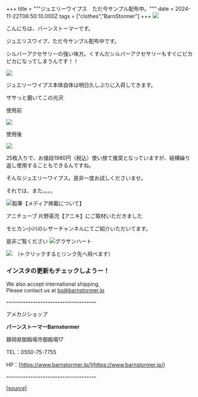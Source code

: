 +++
title = """ジュエリーワイプス　ただ今サンプル配布中。"""
date = 2024-11-22T06:50:10.000Z
tags = ["clothes","BarnStormer"]
+++
[![](https://stat.ameba.jp/user_images/20231023/16/barnstormer-go/b2/03/p/o0420015015354743273.png)](https://ameblo.jp/barnstormer-go/entry-12825670498.html)

こんにちは、バーンストーマーです。

ジュエリスワイプ、ただ今サンプル配布中です。

シルバーアクセサリーの強い味方。くすんだシルバーアクセサリーもすぐにピカピカになってしまうんです！！

[![](https://stat.ameba.jp/user_images/20241122/15/barnstormer-go/e2/3a/j/o0466070015512937755.jpg)](https://stat.ameba.jp/user_images/20241122/15/barnstormer-go/e2/3a/j/o0466070015512937755.jpg)

ジュエリーワイプス本体自体は明日久しぶりに入荷してきます。

ササっと磨いてこの光沢

使用前

[![](https://stat.ameba.jp/user_images/20241122/15/barnstormer-go/e9/c4/j/o4000560715512946739.jpg)](https://stat.ameba.jp/user_images/20241122/15/barnstormer-go/e9/c4/j/o4000560715512946739.jpg)

使用後

[![](https://stat.ameba.jp/user_images/20241122/15/barnstormer-go/97/27/j/o4000512715512946727.jpg)](https://stat.ameba.jp/user_images/20241122/15/barnstormer-go/97/27/j/o4000512715512946727.jpg)

25枚入りで、お値段1980円（税込）使い捨て推奨となっていますが、結構繰り返し使用することもできるんですね。

そんなジュエリーワイプス。是非一度お試しくださいませ。

それでは、また。。。。

![鉛筆](https://stat100.ameba.jp/blog/ucs/img/char/char3/519.png)【メディア掲載について】

アニチューブ 片野英児【アニキ】にご取材いただきました

モヒカン小川のレザーチャンネルにてご紹介いただいてます。

是非ご覧ください ![グラサンハート](https://stat100.ameba.jp/blog/ucs/img/char/char3/148.png)

[![](https://stat.ameba.jp/user_images/20230412/16/barnstormer-go/6a/23/p/o0108010815269242493.png)](https://www.instagram.com/barnstormer_daily/)　（←クリックするとリンク先へ飛べます）

### インスタの更新もチェックしようー！

We also accept international shipping,  
Please contact us at bs@barnstormer.jp

**\-------------------------------------**

アメカジショップ

**バーンストーマーBarnstormer**

静岡県御殿場市御殿場17

TEL：0550-75-7755

HP：[https://www.barnstormer.jp/](https://www.barnstormer.jp/)

**\-------------------------------------**

[[source]](https://ameblo.jp/barnstormer-go/entry-12875954882.html)
